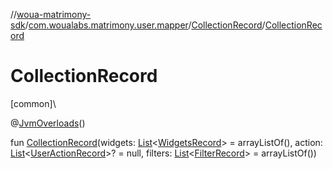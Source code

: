 //[woua-matrimony-sdk](../../../index.md)/[com.woualabs.matrimony.user.mapper](../index.md)/[CollectionRecord](index.md)/[CollectionRecord](-collection-record.md)

# CollectionRecord

[common]\

@[JvmOverloads](https://kotlinlang.org/api/latest/jvm/stdlib/kotlin.jvm/-jvm-overloads/index.html)()

fun [CollectionRecord](-collection-record.md)(widgets: [List](https://kotlinlang.org/api/latest/jvm/stdlib/kotlin.collections/-list/index.html)<[WidgetsRecord](../-widgets-record/index.md)> = arrayListOf(), action: [List](https://kotlinlang.org/api/latest/jvm/stdlib/kotlin.collections/-list/index.html)<[UserActionRecord](../-user-action-record/index.md)>? = null, filters: [List](https://kotlinlang.org/api/latest/jvm/stdlib/kotlin.collections/-list/index.html)<[FilterRecord](../-filter-record/index.md)> = arrayListOf())
